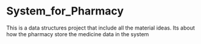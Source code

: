 # System_for_Pharmacy
This is a data structures project that include all the material ideas. Its about how the pharmacy store the medicine data in the system
